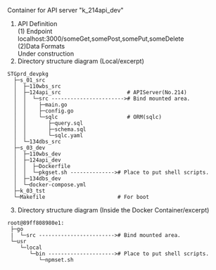 Container for API server "k_214api_dev"  

1. API Definition  
(1) Endpoint  
localhost:3000/someGet,somePost,somePut,someDelete  
(2)Data Formats  
Under construction
2. Directory structure diagram (Local/excerpt)  
```
STGprd_devpkg
  ├─s_01_src
  │  ├─110wbs_src
  │  ├─124api_src                     # APIServer(No.214)
  │  │  └─src -----------------------># Bind mounted area.
  │  │    ├─main.go
  │  │    ├─config.go
  │  │    └─sqlc                      # ORM(sqlc)
  │  │       ├─query.sql
  │  │       ├─schema.sql
  │  │       └─sqlc.yaml
  │  └─134dbs_src
  ├─s_03_dev
  │  ├─110wbs_dev
  │  ├─124api_dev
  │  │  ├─Dockerfile
  │  │  └─pkgset.sh --------------># Place to put shell scripts.
  │  ├─134dbs_dev
  │  └─docker-compose.yml
  ├─k_03_tst
  └─Makefile                       # For boot
```
3. Directory structure diagram (Inside the Docker Container/excerpt)  
```
root@89ff808980e1:
 ├─go
 |  └─src ------------------------># Bind mounted area.
 └─usr
    └─local
       └─bin ---------------------># Place to put shell scripts.
          └─npmset.sh
```
<!--

-->